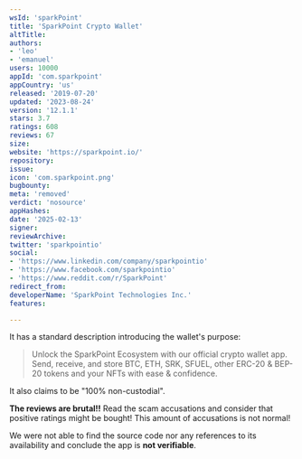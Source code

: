 ```yaml
---
wsId: 'sparkPoint'
title: 'SparkPoint Crypto Wallet'
altTitle: 
authors:
- 'leo'
- 'emanuel'
users: 10000
appId: 'com.sparkpoint'
appCountry: 'us'
released: '2019-07-20'
updated: '2023-08-24'
version: '12.1.1'
stars: 3.7
ratings: 608
reviews: 67
size: 
website: 'https://sparkpoint.io/'
repository: 
issue: 
icon: 'com.sparkpoint.png'
bugbounty: 
meta: 'removed'
verdict: 'nosource'
appHashes: 
date: '2025-02-13'
signer: 
reviewArchive: 
twitter: 'sparkpointio'
social:
- 'https://www.linkedin.com/company/sparkpointio'
- 'https://www.facebook.com/sparkpointio'
- 'https://www.reddit.com/r/SparkPoint'
redirect_from: 
developerName: 'SparkPoint Technologies Inc.'
features: 

---
```


It has a standard description introducing the wallet's purpose:

> Unlock the SparkPoint Ecosystem with our official crypto wallet app.
Send, receive, and store BTC, ETH, SRK, SFUEL, other ERC-20 & BEP-20 tokens and your NFTs with ease & confidence.

It also claims to be "100% non-custodial".

**The reviews are brutal!!** Read the scam accusations and consider that
positive ratings might be bought! This amount of accusations is not normal!

We were not able to find the source code nor any references to its availability and conclude the app is **not verifiable**.
